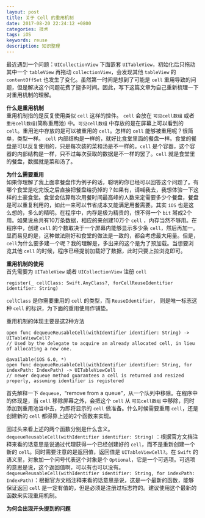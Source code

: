 ```yaml
---
layout: post
title: 关于 Cell 的重用机制
date: 2017-08-20 22:24:12 +0800
categories: 技术
tags: iOS
keywords: reuse
description: 知识整理
---
```


最近遇到一个问题：`UICollectionView` 下面嵌套 `UITableView`，初始化后只拖动其中一个 `tableView` 再拖动 `collectionView`，会发现其他 `tableView` 的 `contentOffSet` 也发生了变化。虽然第一时间是想到了可能是 `cell` 重用导致的问题，但是解决这个问题花费了挺多时间。因此，写下这篇文章为自己重新梳理一下对重用机制的理解。

**什么是重用机制**  
重用机制指的是反复使用类似 `cell` 这样的控件。 `cell` 会放在 `可见cell数组` 或者 `重用cell数组`(简称重用池) 中。`可见cell数组` 中存放的是在屏幕上可以看到的 `cell`。重用池中存放的是可以被重用的 `cell`。怎样的 `cell` 能够被重用呢？很简单，类型一样。 `cell` 内部结构是一样的，就好比食堂里面的餐盘一样。食堂的餐盘是可以反复使用的，只是每次装的菜和汤是不一样的。`cell` 是个容器，这个容器的内部结构是一样，只不过每次获取的数据是不一样的罢了。`cell` 就是食堂里的餐盘，数据就是菜和汤了。

**为什么需要重用**  
如果你理解了我上面拿餐盘作为例子的话，聪明的你已经可以回答这个问题了。有哪个食堂是吃完饭之后直接把餐盘给扔掉的？如果有，请喊我去，我想体验一下这样的土豪食堂。食堂会估算每次用餐时间最高峰的人数来定需要多少个餐盘，餐盘是可以重复利用的，如此一来可以节省成本又能满足用餐需要。其实 `iOS` 也是这么想的，多么的精明。在程序中，内存是极为精贵的，恨不得一个 `bit` 掰成2个用。如果说总共有10万条数据，相应的来创建10万个 `cell` ，内存当然不够用。在程序中，创建 `cell` 的个数取决于一个屏幕内能够显示多少条 `cell`，然后再加一。显而易见的是，这种做法刚好和食堂的做法是一致的，都会考虑最大用量。但是，`cell`为什么要多建一个呢？我的理解是，多出来的这个是为了预加载。当想要浏览其他 `cell` 的时候，程序已经提前加载好了数据，此时只要上拉浏览即可。

**重用机制的使用**  
首先需要为 `UITableView` 或者 `UICollectionView` 注册 `cell`

```
register(_ cellClass: Swift.AnyClass?, forCellReuseIdentifier identifier: String)
```

`cellClass` 是你需要重用的 `cell` 的类型，而 `ReuseIdentifier`， 则是唯一标志这种 `cell` 的标识，为下面的重用使用作铺垫。

重用机制的体现主要是这2种方法

```
open func dequeueReusableCell(withIdentifier identifier: String) -> UITableViewCell? 
// Used by the delegate to acquire an already allocated cell, in lieu of allocating a new one.

@available(iOS 6.0, *)
open func dequeueReusableCell(withIdentifier identifier: String, for indexPath: IndexPath) -> UITableViewCell 
// newer dequeue method guarantees a cell is returned and resized properly, assuming identifier is registered
```

首先解释一下 `dequeue`，“remove from a queue”，从一个队列中移除。在程序中的体现是，当 `cell` 移除屏幕之外，会把这个 `cell` 从 `可见cell数组` 中移除，同时添加到重用池当中去，为即将显示的 `cell` 做准备。什么时候需要重用 `cell`，还是创建新的 `cell` 都得靠上述的2个函数来实现。

回过头来看上述的两个函数分别是什么含义。  
`dequeueReusableCell(withIdentifier identifier: String)` ：根据官方文档注释来看的话意思是说通过代理获得一个已经创建好的 `cell`，而不是重新创建一个新的 `cell`。同时需要注意的是返回值，返回值是 `UITableViewCell?`。在 `Swift` 的语义里，对象加一个问号代表这个对象是个 `Optional`，它是一个可选项。可选项的意思是说，这个返回值啊，可以有也可以没有。
`dequeueReusableCell(withIdentifier identifier: String, for indexPath: IndexPath)`：根据官方文档注释来看的话意思是说，这是一个最新的函数，能够保证返回 `cell` 是一定有值的，但是必须是注册过标志符的。建议使用这个最新的函数来实现重用机制。  

**为何会出现开头提到的问题**  




